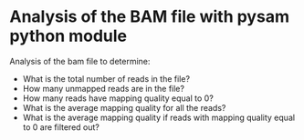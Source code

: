# Analysis of the BAM file with pysam python module

Analysis of the bam file to determine:

- What is the total number of reads in the file?
- How many unmapped reads are in the file?
- How many reads have mapping quality equal to 0?
- What is the average mapping quality for all the reads?
- What is the average mapping quality if reads with mapping quality equal to 0 are filtered out?
